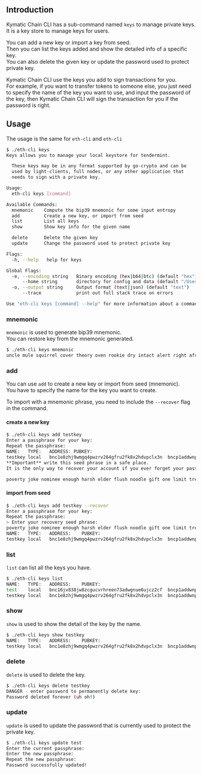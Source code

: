 ## Introduction

Kymatic Chain CLI has a sub-command named `keys` to manage private keys.<br/>
It is a key store to manage keys for users.

You can add a new key or import a key from seed.<br/>
Then you can list the keys added and show the detailed info of a specific key.<br/>
You can also delete the given key or update the password used to protect private key.<br/>

Kymatic Chain CLI use the keys you add to sign transactions for you.<br/>
For example, if you want to transfer tokens to someone else, you just need to specify the name of
the key you want to use, and input the password of the key, then Kymatic Chain CLI will sign the
transaction for you if the password is right.

## Usage

The usage is the same for `eth-cli` and `eth-cli`

```bash
$ ./eth-cli keys
Keys allows you to manage your local keystore for tendermint.

  These keys may be in any format supported by go-crypto and can be
  used by light-clients, full nodes, or any other application that
  needs to sign with a private key.

Usage:
  eth-cli keys [command]

Available Commands:
  mnemonic    Compute the bip39 mnemonic for some input entropy
  add         Create a new key, or import from seed
  list        List all keys
  show        Show key info for the given name

  delete      Delete the given key
  update      Change the password used to protect private key

Flags:
  -h, --help   help for keys

Global Flags:
  -e, --encoding string   Binary encoding (hex|b64|btc) (default "hex")
      --home string       directory for config and data (default "/Users/yourname/.eth-cli")
  -o, --output string     Output format (text|json) (default "text")
      --trace             print out full stack trace on errors

Use "eth-cli keys [command] --help" for more information about a command.
```

### mnemonic

`mnemonic` is used to generate bip39 mnemonic.<br/>
You can restore key from the mnemonic generated.

```bash
$ ./eth-cli keys mnemonic
uncle mule squirrel cover theory oven rookie dry intact alert right afraid differ ability mule struggle spray usual must purity social ball flat short
```

### add

You can use `add` to create a new key or import from seed (mnemonic).<br/>
You have to specify the name for the key you want to create.

To import with a mnemonic phrase, you need to include the `--recover` flag in the command.

#### create a new key

```bash
$ ./eth-cli keys add testkey
Enter a passphrase for your key:
Repeat the passphrase:
NAME:	TYPE:	ADDRESS: PUBKEY:
testkey	local	bnc1e8zhj9wmgq4pwzrv264gfru2fk8x2hdvpclx3n	bncp1addwnpepqffepxlkrka9n33vyzmjwkpy05gpm46cn5de3x9v0vqswk7st5lkc7alhjv
**Important** write this seed phrase in a safe place.
It is the only way to recover your account if you ever forget your password.

poverty joke nominee enough harsh elder flush noodle gift one limit tree sponsor sun radio above acid air winter inflict profit there brand water
```

#### import from seed

```bash
$ ./eth-cli keys add testkey --recover
Enter a passphrase for your key:
Repeat the passphrase:
> Enter your recovery seed phrase:
poverty joke nominee enough harsh elder flush noodle gift one limit tree sponsor sun radio above acid air winter inflict profit there brand water
NAME:	TYPE:	ADDRESS:	PUBKEY:
testkey	local	bnc1e8zhj9wmgq4pwzrv264gfru2fk8x2hdvpclx3n	bncp1addwnpepqffepxlkrka9n33vyzmjwkpy05gpm46cn5de3x9v0vqswk7st5lkc7alhjv
```

### list

`list` can list all the keys you have.

```bash
$ ./eth-cli keys list
NAME:	TYPE:	ADDRESS:	PUBKEY:
test	local	bnc16jv838jw8zcgucvrhreen73adwgnue6ujcz2cf	bncp1addwnpepqgxacvpgnvss94zs363lheuh2xldj0hvymftuds8d69u5cau5kz3y23rj6l
testkey	local	bnc1e8zhj9wmgq4pwzrv264gfru2fk8x2hdvpclx3n	bncp1addwnpepqffepxlkrka9n33vyzmjwkpy05gpm46cn5de3x9v0vqswk7st5lkc7alhjv
```

### show

`show` is used to show the detail of the key by the name.

```bash
$ ./eth-cli keys show testkey
NAME:	TYPE:	ADDRESS:	PUBKEY:
testkey	local	bnc1e8zhj9wmgq4pwzrv264gfru2fk8x2hdvpclx3n	bncp1addwnpepqffepxlkrka9n33vyzmjwkpy05gpm46cn5de3x9v0vqswk7st5lkc7alhjv
```

### delete

`delete` is used to delete the key.

```bash
$ ./eth-cli keys delete testkey
DANGER - enter password to permanently delete key:
Password deleted forever (uh oh!)
```

### update

`update` is used to update the password that is currently used to protect the private key.

```bash
$ ./eth-cli keys update test
Enter the current passphrase:
Enter the new passphrase:
Repeat the new passphrase:
Password successfully updated!
```
